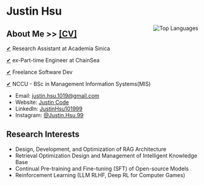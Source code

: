 # Justin Hsu

<a href="https://github.com/JustinHsu1019/JustinHsu1019/blob/main/Top_Lang.md">
  <img align="right" src="https://justinhsu-stats.vercel.app/api/top-langs/?username=JustinHsu1019&hide=html" alt="Top Languages" />
</a>

## About Me >> [[CV]](https://justin-code.com/cv)

[✔](https://iis.sinica.edu.tw/zh/index.html) Research Assistant at Academia Sinica

[✔](https://www.chainsea.com.tw) ex-Part-time Engineer at ChainSea

[✔](https://www.tasker.com.tw/workroom/Gm0Pr0) Freelance Software Dev

[✔](https://mis2.nccu.edu.tw) NCCU - BSc in Management Information Systems(MIS)

- Email: [justin.hsu.1019@gmail.com](mailto:justin.hsu.1019@gmail.com)
- Website: [Justin Code](https://justin-code.com)
- LinkedIn: [JustinHsu101999](https://www.linkedin.com/in/justinhsu101999/)
- Instagram: [@Justin.Hsu.99](https://www.instagram.com/justin.hsu.99/)

## Research Interests
- Design, Development, and Optimization of RAG Architecture
- Retrieval Optimization Design and Management of Intelligent Knowledge Base
- Continual Pre-training and Fine-tuning (SFT) of Open-source Models
- Reinforcement Learning (LLM RLHF, Deep RL for Computer Games)
